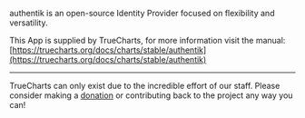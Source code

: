authentik is an open-source Identity Provider focused on flexibility and versatility.

This App is supplied by TrueCharts, for more information visit the manual: [https://truecharts.org/docs/charts/stable/authentik](https://truecharts.org/docs/charts/stable/authentik)

---

TrueCharts can only exist due to the incredible effort of our staff.
Please consider making a [donation](https://truecharts.org/docs/about/sponsor) or contributing back to the project any way you can!
